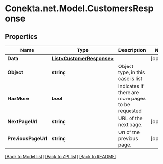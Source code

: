 # Conekta.net.Model.CustomersResponse

## Properties

Name | Type | Description | Notes
------------ | ------------- | ------------- | -------------
**Data** | [**List&lt;CustomerResponse&gt;**](CustomerResponse.md) |  | [optional] 
**Object** | **string** | Object type, in this case is list | 
**HasMore** | **bool** | Indicates if there are more pages to be requested | 
**NextPageUrl** | **string** | URL of the next page. | [optional] 
**PreviousPageUrl** | **string** | Url of the previous page. | [optional] 

[[Back to Model list]](../README.md#documentation-for-models) [[Back to API list]](../README.md#documentation-for-api-endpoints) [[Back to README]](../README.md)

